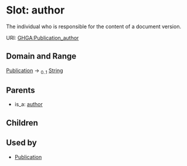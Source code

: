 
# Slot: author


The individual who is responsible for the content of a document version.

URI: [GHGA:Publication_author](https://w3id.org/GHGA/Publication_author)


## Domain and Range

[Publication](Publication.md) &#8594;  <sub>0..1</sub> [String](types/String.md)

## Parents

 *  is_a: [author](author.md)

## Children


## Used by

 * [Publication](Publication.md)
